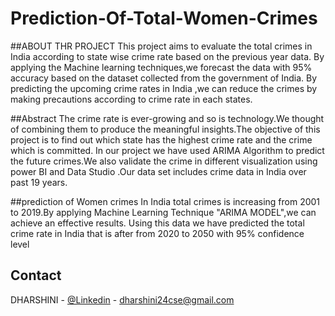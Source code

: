 # Prediction-Of-Total-Women-Crimes
##ABOUT THR PROJECT
This project aims to evaluate the total crimes in India according to state wise crime rate based on the previous year data.
By applying the Machine learning techniques,we forecast the data with 95% accuracy based on the dataset collected from the government of India.
By predicting the upcoming crime rates in India ,we can reduce the crimes by making precautions according to crime rate in each states.

##Abstract
The crime rate is ever-growing and so is technology.We thought of combining them to produce the meaningful insights.The objective of this project is to find out which state has the highest crime rate and the crime which is committed. In our project we have used ARIMA Algorithm to predict the future crimes.We also validate the crime in different visualization using power BI and Data Studio .Our data set includes crime data in India over past 19 years.

##prediction of Women crimes
In India total crimes is increasing from 2001 to 2019.By applying Machine Learning Technique "ARIMA MODEL",we can achieve an effective results.
Using this data  we have predicted the total crime rate in India that is after from 2020 to 2050 with 95% confidence level


<!-- CONTACT -->
## Contact

DHARSHINI - [@Linkedin](https://www.linkedin.com/in/dharshini-m-056843210/) - dharshini24cse@gmail.com
